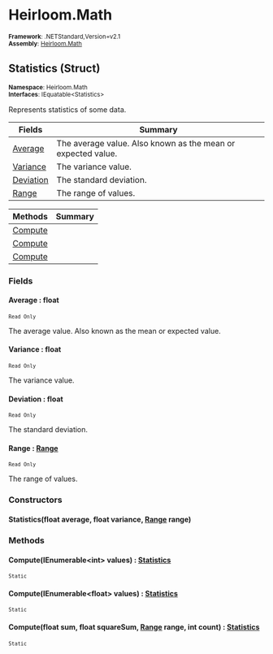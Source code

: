 # Heirloom.Math

<small>**Framework**: .NETStandard,Version=v2.1</small>  
<small>**Assembly**: [Heirloom.Math](../Heirloom.Math/Heirloom.Math.md)</small>  

## Statistics (Struct)
<small>**Namespace**: Heirloom.Math</sub></small>  
<small>**Interfaces**: IEquatable\<Statistics></small>  

Represents statistics of some data.

| Fields | Summary |
|-------|---------|
| [Average](#AVE2099683) | The average value. Also known as the mean or expected value. |
| [Variance](#VAR7547CE81) | The variance value. |
| [Deviation](#DEVB36CB) | The standard deviation. |
| [Range](#RAN67C3808B) | The range of values. |

| Methods | Summary |
|---------|---------|
| [Compute](#COM4784E1C3) |  |
| [Compute](#COM6B725764) |  |
| [Compute](#COM52793202) |  |

### Fields

#### Average : float
<small>`Read Only`</small>

The average value. Also known as the mean or expected value.

#### Variance : float
<small>`Read Only`</small>

The variance value.

#### Deviation : float
<small>`Read Only`</small>

The standard deviation.

#### Range : [Range](Heirloom.Math.Range.md)
<small>`Read Only`</small>

The range of values.

### Constructors

#### Statistics(float average, float variance, [Range](Heirloom.Math.Range.md) range)

### Methods

#### <a name="COM4784E1C3"></a>Compute(IEnumerable\<int> values) : [Statistics](Heirloom.Math.Statistics.md)

<small>`Static`</small>


#### <a name="COM6B725764"></a>Compute(IEnumerable\<float> values) : [Statistics](Heirloom.Math.Statistics.md)

<small>`Static`</small>


#### <a name="COM52793202"></a>Compute(float sum, float squareSum, [Range](Heirloom.Math.Range.md) range, int count) : [Statistics](Heirloom.Math.Statistics.md)

<small>`Static`</small>


